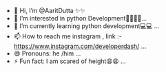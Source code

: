 - 👋 Hi, I’m @AaritDutta  ✨✨
- 👀 I’m interested in python Development👩‍💻👩‍💻...
- 🌱 I’m currently learning python development💻💻 ...
- 📫 How to reach me instagram , link :- https://www.instagram.com/developerdash/ ...
- 😄 Pronouns: he /him ...
- ⚡ Fun fact: I am scared of height😩😩 ...

<!---
AaritDutta/AaritDutta is a ✨ special ✨ repository because its `README.md` (this file) appears on your GitHub profile.
You can click the Preview link to take a look at your changes.
--->

